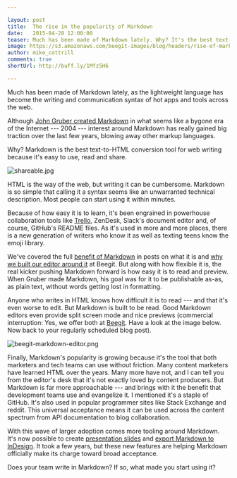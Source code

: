 ```yaml
---

layout: post
title:  The rise in the popularity of Markdown 
date:   2015-04-28 12:00:00
teaser: Much has been made of Markdown lately. Why? It's the best text-to-HTML conversion tool for web writing because it's easy to use, read and share.
image: https://s3.amazonaws.com/beegit-images/blog/headers/rise-of-markdown.jpg
author: mike_cottrill
comments: true
shortUrl: http://buff.ly/1Mfz5H6

---
```

Much has been made of Markdown lately, as the lightweight language has become the writing and communication syntax of hot apps and tools across the web.

Although [John Gruber created Markdown](http://daringfireball.net/projects/markdown/) in what seems like a bygone era of the Internet --- 2004 --- interest around Markdown has really gained big traction over the last few years, blowing away other markup languages. 

Why? Markdown is the best text-to-HTML conversion tool for web writing because it's easy to use, read and share.

![shareable.jpg](https://ucarecdn.com/2b7f0772-77c6-4ebd-a51c-36207d4c3844/)

HTML is the way of the web, but writing it can be cumbersome. Markdown is so simple that calling it a syntax seems like an unwarranted technical description. Most people can start using it within minutes.

Because of how easy it is to learn, it's been engrained in powerhouse collaboration tools like [Trello](http://help.trello.com/article/821-using-markdown-in-trello), ZenDesk, Slack's document editor and, of course, GitHub's README files. As it's used in more and more places, there is a new generation of writers who know it as well as texting teens know the emoji library. 

We've covered the full [benefit of Markdown](/markdown/2015/04/21/what-is-markdown/) in posts on what it is and [why we built our editor around it](/markdown/2014/05/27/supporting-markdown/) at Beegit. But along with how flexible it is, the real kicker pushing Markdown forward is how easy it is to read and preview. When Gruber made Markdown, his goal was for it to be publishable as-as, as plain text, without words getting lost in formatting.

Anyone who writes in HTML knows how difficult it is to read --- and that it's even worse to edit. But Markdown is built to be read. Good Markdown editors even provide split screen mode and nice previews (commercial interruption: Yes, we offer both at [Beegit](https://beegit.com). Have a look at the image below. Now back to your regularly scheduled blog post). 

![beegit-markdown-editor.png](https://ucarecdn.com/c0f106fa-3a96-4363-bdf6-ca9ffc0a2feb/)

Finally, Markdown's popularity is growing because it's the tool that both marketers and tech teams can use without friction. Many content marketers have learned HTML over the years. Many more have not, and I can tell you from the editor's desk that it's not exactly loved by content producers. But Markdown is far more approachable --- and brings with it the benefit that development teams use and evangelize it. I mentioned it's a staple of GitHub. It's also used in popular programmer sites like Stack Exchange and reddit. This universal acceptance means it can be used across the content spectrum from API documentation to blog collaboration. 

With this wave of larger adoption comes more tooling around Markdown. It's now possible to create [presentation slides](http://www.decksetapp.com/) and [export Markdown to InDesign](/platform/2014/08/04/export-to-indesign/). It took a few years, but these new features are helping Markdown officially make its charge toward broad acceptance. 

Does your team write in Markdown? If so, what made you start using it? 